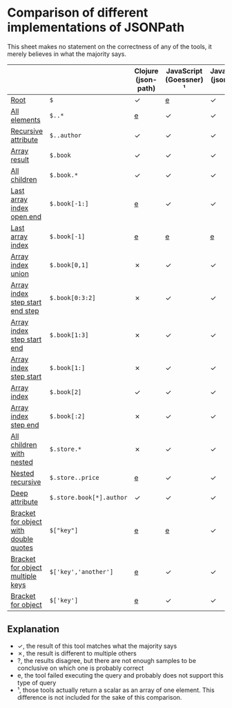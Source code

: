# Comparison of different implementations of JSONPath

This sheet makes no statement on the correctness of any of the tools, it merely believes in what the majority says.

<table>
<thead>
<tr>
<th></th>
<th></th>
<th>
Clojure (json-path)
</th>
<th>
JavaScript (Goessner)
¹
</th>
<th>
JavaScript (jsonpath)
¹
</th>
<th>
JavaScript (jsonpath-plus)
</th>
<th>
Python (jsonpath-ng)
¹
</th>
<th>
Rust (jsonpath_lib)
</th>
</tr>
</thead>
<tbody>
<tr>
<td><a href="results/root.md">Root</a></td>
<td><code>$</code></td>
<td>
✓
</td>
<td>
<a href="errors.md#JavaScript_Goessner___root">e</a>
</td>
<td>
✓
</td>
<td>
✓
</td>
<td>
✓
</td>
<td>
✓
</td>
</tr>
<tr>
<td><a href="results/all_elements.md">All elements</a></td>
<td><code>$..*</code></td>
<td>
<a href="errors.md#Clojure_json-path___all_elements">e</a>
</td>
<td>
✓
</td>
<td>
✓
</td>
<td>
✓
</td>
<td>
✗
</td>
<td>
✓
</td>
</tr>
<tr>
<td><a href="results/recursive_attribute.md">Recursive attribute</a></td>
<td><code>$..author</code></td>
<td>
✓
</td>
<td>
✓
</td>
<td>
✓
</td>
<td>
✓
</td>
<td>
✓
</td>
<td>
✓
</td>
</tr>
<tr>
<td><a href="results/array_result.md">Array result</a></td>
<td><code>$.book</code></td>
<td>
✓
</td>
<td>
✓
</td>
<td>
✓
</td>
<td>
✗
</td>
<td>
✓
</td>
<td>
✓
</td>
</tr>
<tr>
<td><a href="results/all_children.md">All children</a></td>
<td><code>$.book.*</code></td>
<td>
✓
</td>
<td>
✓
</td>
<td>
✓
</td>
<td>
✓
</td>
<td>
✗
</td>
<td>
✓
</td>
</tr>
<tr>
<td><a href="results/last_array_index_open_end.md">Last array index open end</a></td>
<td><code>$.book[-1:]</code></td>
<td>
<a href="errors.md#Clojure_json-path___last_array_index_open_end">e</a>
</td>
<td>
✓
</td>
<td>
✓
</td>
<td>
✗
</td>
<td>
✓
</td>
<td>
✓
</td>
</tr>
<tr>
<td><a href="results/last_array_index.md">Last array index</a></td>
<td><code>$.book[-1]</code></td>
<td>
<a href="errors.md#Clojure_json-path___last_array_index">e</a>
</td>
<td>
<a href="errors.md#JavaScript_Goessner___last_array_index">e</a>
</td>
<td>
<a href="errors.md#JavaScript_jsonpath___last_array_index">e</a>
</td>
<td>
<a href="errors.md#JavaScript_jsonpath-plus___last_array_index">e</a>
</td>
<td>
✓
</td>
<td>
✓
</td>
</tr>
<tr>
<td><a href="results/array_index_union.md">Array index union</a></td>
<td><code>$.book[0,1]</code></td>
<td>
✗
</td>
<td>
✓
</td>
<td>
✓
</td>
<td>
✓
</td>
<td>
<a href="errors.md#Python_jsonpath-ng___array_index_union">e</a>
</td>
<td>
✓
</td>
</tr>
<tr>
<td><a href="results/array_index_step_start_end_step.md">Array index step start end step</a></td>
<td><code>$.book[0:3:2]</code></td>
<td>
✗
</td>
<td>
✓
</td>
<td>
✓
</td>
<td>
✓
</td>
<td>
<a href="errors.md#Python_jsonpath-ng___array_index_step_start_end_step">e</a>
</td>
<td>
<a href="errors.md#Rust_jsonpath_lib___array_index_step_start_end_step">e</a>
</td>
</tr>
<tr>
<td><a href="results/array_index_step_start_end.md">Array index step start end</a></td>
<td><code>$.book[1:3]</code></td>
<td>
✗
</td>
<td>
✓
</td>
<td>
✓
</td>
<td>
✓
</td>
<td>
✓
</td>
<td>
✓
</td>
</tr>
<tr>
<td><a href="results/array_index_step_start.md">Array index step start</a></td>
<td><code>$.book[1:]</code></td>
<td>
✗
</td>
<td>
✓
</td>
<td>
✓
</td>
<td>
✓
</td>
<td>
✓
</td>
<td>
✓
</td>
</tr>
<tr>
<td><a href="results/array_index.md">Array index</a></td>
<td><code>$.book[2]</code></td>
<td>
✓
</td>
<td>
✓
</td>
<td>
✓
</td>
<td>
✓
</td>
<td>
✓
</td>
<td>
✓
</td>
</tr>
<tr>
<td><a href="results/array_index_step_end.md">Array index step end</a></td>
<td><code>$.book[:2]</code></td>
<td>
✗
</td>
<td>
✓
</td>
<td>
✓
</td>
<td>
✓
</td>
<td>
✓
</td>
<td>
✓
</td>
</tr>
<tr>
<td><a href="results/all_children_with_nested.md">All children with nested</a></td>
<td><code>$.store.*</code></td>
<td>
✗
</td>
<td>
✓
</td>
<td>
✓
</td>
<td>
✓
</td>
<td>
✓
</td>
<td>
✓
</td>
</tr>
<tr>
<td><a href="results/nested_recursive.md">Nested recursive</a></td>
<td><code>$.store..price</code></td>
<td>
<a href="errors.md#Clojure_json-path___nested_recursive">e</a>
</td>
<td>
✓
</td>
<td>
✓
</td>
<td>
✓
</td>
<td>
✓
</td>
<td>
✓
</td>
</tr>
<tr>
<td><a href="results/deep_attribute.md">Deep attribute</a></td>
<td><code>$.store.book[*].author</code></td>
<td>
✓
</td>
<td>
✓
</td>
<td>
✓
</td>
<td>
✓
</td>
<td>
✓
</td>
<td>
✓
</td>
</tr>
<tr>
<td><a href="results/bracket_for_object_with_double_quotes.md">Bracket for object with double quotes</a></td>
<td><code>$["key"]</code></td>
<td>
<a href="errors.md#Clojure_json-path___bracket_for_object_with_double_quotes">e</a>
</td>
<td>
<a href="errors.md#JavaScript_Goessner___bracket_for_object_with_double_quotes">e</a>
</td>
<td>
✓
</td>
<td>
<a href="errors.md#JavaScript_jsonpath-plus___bracket_for_object_with_double_quotes">e</a>
</td>
<td>
✓
</td>
<td>
✓
</td>
</tr>
<tr>
<td><a href="results/bracket_for_object_multiple_keys.md">Bracket for object multiple keys</a></td>
<td><code>$['key','another']</code></td>
<td>
<a href="errors.md#Clojure_json-path___bracket_for_object_multiple_keys">e</a>
</td>
<td>
✓
</td>
<td>
✓
</td>
<td>
<a href="errors.md#JavaScript_jsonpath-plus___bracket_for_object_multiple_keys">e</a>
</td>
<td>
✓
</td>
<td>
<a href="errors.md#Rust_jsonpath_lib___bracket_for_object_multiple_keys">e</a>
</td>
</tr>
<tr>
<td><a href="results/bracket_for_object.md">Bracket for object</a></td>
<td><code>$['key']</code></td>
<td>
<a href="errors.md#Clojure_json-path___bracket_for_object">e</a>
</td>
<td>
✓
</td>
<td>
✓
</td>
<td>
✓
</td>
<td>
✓
</td>
<td>
✓
</td>
</tr>
</tbody>
</table>

## Explanation

- ✓, the result of this tool matches what the majority says
- ✗, the result is different to multiple others
- ?, the results disagree, but there are not enough samples to be conclusive on which one is probably correct
- e, the tool failed executing the query and probably does not support this type of query
- ¹, those tools actually return a scalar as an array of one element. This difference is not included for the sake of this comparison.
